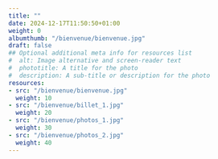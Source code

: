 ```yaml
---
title: ""
date: 2024-12-17T11:50:50+01:00
weight: 0
albumthumb: "/bienvenue/bienvenue.jpg"
draft: false
## Optional additional meta info for resources list
#  alt: Image alternative and screen-reader text
#  phototitle: A title for the photo
#  description: A sub-title or description for the photo
resources:
- src: "/bienvenue/bienvenue.jpg"
  weight: 10
- src: "/bienvenue/billet_1.jpg"
  weight: 20
- src: "/bienvenue/photos_1.jpg"
  weight: 30
- src: "/bienvenue/photos_2.jpg"
  weight: 40
---
```

